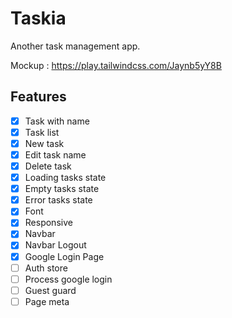 # Taskia

Another task management app.

Mockup : https://play.tailwindcss.com/Jaynb5yY8B

## Features

- [x] Task with name
- [x] Task list
- [x] New task
- [x] Edit task name
- [x] Delete task
- [x] Loading tasks state
- [x] Empty tasks state
- [x] Error tasks state
- [x] Font
- [x] Responsive
- [x] Navbar
- [x] Navbar Logout
- [x] Google Login Page
- [ ] Auth store
- [ ] Process google login
- [ ] Guest guard
- [ ] Page meta
